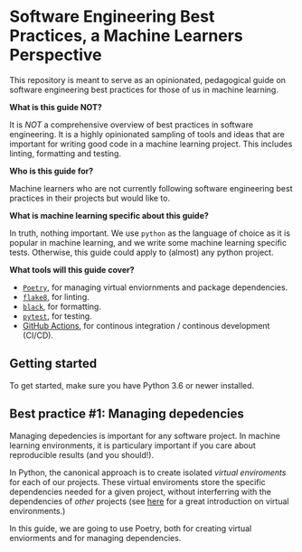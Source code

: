 # Software Engineering Best Practices, a Machine Learners Perspective

This repository is meant to serve as an opinionated, pedagogical guide on software engineering best practices for those of us in machine learning.

__What is this guide NOT?__

It is _NOT_ a comprehensive overview of best practices in software engineering. It is a highly opinionated sampling of tools and ideas that are important for writing good code in a machine learning project. This includes linting, formatting and testing.

__Who is this guide for?__

Machine learners who are not currently following software engineering best practices in their projects but would like to.

__What is machine learning specific about this guide?__

In truth, nothing important. We use `python` as the language of choice as it is popular in machine learning, and we write some machine learning specific tests. Otherwise, this guide could apply to (almost) any python project.

__What tools will this guide cover?__

- [`Poetry`](https://python-poetry.org/docs/#system-requirements), for managing virtual enviornments and package dependencies.
- [`flake8`](https://flake8.pycqa.org/en/latest/), for linting.
- [`black`](https://pypi.org/project/black/), for formatting.
- [`pytest`](https://docs.pytest.org/en/latest/), for testing.
- [GitHub Actions](https://github.com/features/actions), for continous integration / continous development (CI/CD).

## Getting started

To get started, make sure you have Python 3.6 or newer installed.

## Best practice #1: Managing depedencies

Managing depedencies is important for any software project. In machine learning environments, it is particulary important if you care about reproducible results (and you should!).

In Python, the canonical approach is to create isolated _virtual enviroments_ for each of our projects. These virtual enviroments store the specific dependencies needed for a given project, without interferring with the dependencies of _other_ projects (see [here](https://realpython.com/python-virtual-environments-a-primer/) for a great introduction on virtual environments.)

In this guide, we are going to use Poetry, both for creating virtual enviorments and for managing dependencies.